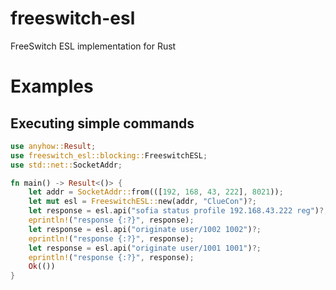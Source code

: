 # freeswitch-esl

FreeSwitch ESL implementation for Rust

# Examples

## Executing simple commands

```rust
use anyhow::Result;
use freeswitch_esl::blocking::FreeswitchESL;
use std::net::SocketAddr;

fn main() -> Result<()> {
    let addr = SocketAddr::from(([192, 168, 43, 222], 8021));
    let mut esl = FreeswitchESL::new(addr, "ClueCon")?;
    let response = esl.api("sofia status profile 192.168.43.222 reg")?;
    eprintln!("response {:?}", response);
    let response = esl.api("originate user/1002 1002")?;
    eprintln!("response {:?}", response);
    let response = esl.api("originate user/1001 1001")?;
    eprintln!("response {:?}", response);
    Ok(())
}
```
